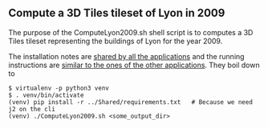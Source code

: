 ## Compute a 3D Tiles tileset of Lyon in 2009
The purpose of the ComputeLyon2009.sh shell script is to computes a 3D Tiles tileset representing the
buildings of Lyon for the year 2009.

The installation notes are [shared by all the applications](../Shared/Read.md#installing-dependencies) and
the running instructions are [similar to the ones of the other applications](../Shared/Read.md#running-the-worflow).
They boil down to
```
$ virtualenv -p python3 venv
$ . venv/bin/activate
(venv) pip install -r ../Shared/requirements.txt   # Because we need j2 on the cli
(venv) ./ComputeLyon2009.sh <some_output_dir>
```

